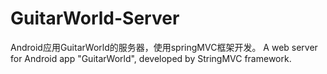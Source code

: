 # GuitarWorld-Server
Android应用GuitarWorld的服务器，使用springMVC框架开发。 A web server for Android app "GuitarWorld", developed by StringMVC framework.
